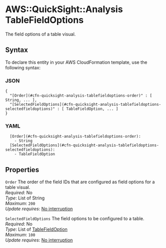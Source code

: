 # AWS::QuickSight::Analysis TableFieldOptions<a name="aws-properties-quicksight-analysis-tablefieldoptions"></a>

The field options of a table visual\.

## Syntax<a name="aws-properties-quicksight-analysis-tablefieldoptions-syntax"></a>

To declare this entity in your AWS CloudFormation template, use the following syntax:

### JSON<a name="aws-properties-quicksight-analysis-tablefieldoptions-syntax.json"></a>

```
{
  "[Order](#cfn-quicksight-analysis-tablefieldoptions-order)" : [ String, ... ],
  "[SelectedFieldOptions](#cfn-quicksight-analysis-tablefieldoptions-selectedfieldoptions)" : [ TableFieldOption, ... ]
}
```

### YAML<a name="aws-properties-quicksight-analysis-tablefieldoptions-syntax.yaml"></a>

```
  [Order](#cfn-quicksight-analysis-tablefieldoptions-order): 
    - String
  [SelectedFieldOptions](#cfn-quicksight-analysis-tablefieldoptions-selectedfieldoptions): 
    - TableFieldOption
```

## Properties<a name="aws-properties-quicksight-analysis-tablefieldoptions-properties"></a>

`Order`  <a name="cfn-quicksight-analysis-tablefieldoptions-order"></a>
The order of the field IDs that are configured as field options for a table visual\.  
*Required*: No  
*Type*: List of String  
*Maximum*: `200`  
*Update requires*: [No interruption](https://docs.aws.amazon.com/AWSCloudFormation/latest/UserGuide/using-cfn-updating-stacks-update-behaviors.html#update-no-interrupt)

`SelectedFieldOptions`  <a name="cfn-quicksight-analysis-tablefieldoptions-selectedfieldoptions"></a>
The field options to be configured to a table\.  
*Required*: No  
*Type*: List of [TableFieldOption](aws-properties-quicksight-analysis-tablefieldoption.md)  
*Maximum*: `100`  
*Update requires*: [No interruption](https://docs.aws.amazon.com/AWSCloudFormation/latest/UserGuide/using-cfn-updating-stacks-update-behaviors.html#update-no-interrupt)